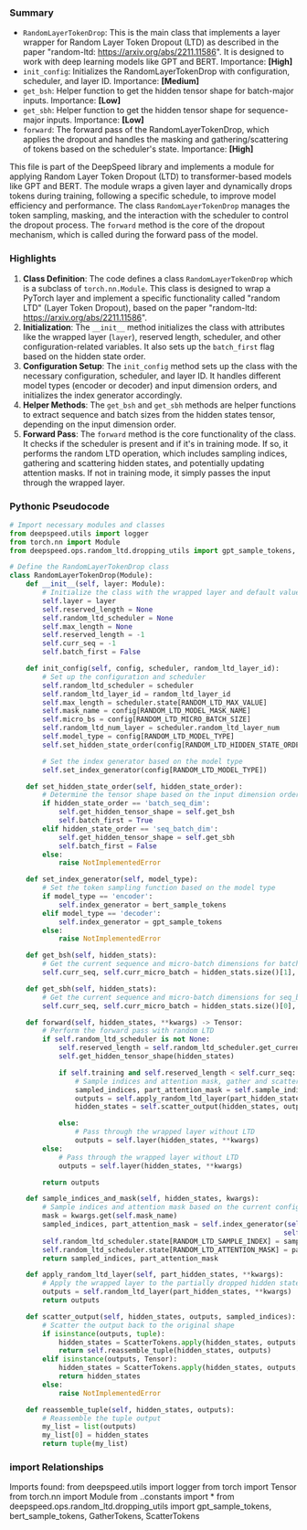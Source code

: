 

### Summary



* `RandomLayerTokenDrop`: This is the main class that implements a layer wrapper for Random Layer Token Dropout (LTD) as described in the paper "random-ltd: <https://arxiv.org/abs/2211.11586>". It is designed to work with deep learning models like GPT and BERT. Importance: **[High]**
* `init_config`: Initializes the RandomLayerTokenDrop with configuration, scheduler, and layer ID. Importance: **[Medium]**
* `get_bsh`: Helper function to get the hidden tensor shape for batch-major inputs. Importance: **[Low]**
* `get_sbh`: Helper function to get the hidden tensor shape for sequence-major inputs. Importance: **[Low]**
* `forward`: The forward pass of the RandomLayerTokenDrop, which applies the dropout and handles the masking and gathering/scattering of tokens based on the scheduler's state. Importance: **[High]** 

This file is part of the DeepSpeed library and implements a module for applying Random Layer Token Dropout (LTD) to transformer-based models like GPT and BERT. The module wraps a given layer and dynamically drops tokens during training, following a specific schedule, to improve model efficiency and performance. The class `RandomLayerTokenDrop` manages the token sampling, masking, and the interaction with the scheduler to control the dropout process. The `forward` method is the core of the dropout mechanism, which is called during the forward pass of the model.

### Highlights



1. **Class Definition**: The code defines a class `RandomLayerTokenDrop` which is a subclass of `torch.nn.Module`. This class is designed to wrap a PyTorch layer and implement a specific functionality called "random LTD" (Layer Token Dropout), based on the paper "random-ltd: https://arxiv.org/abs/2211.11586".
2. **Initialization**: The `__init__` method initializes the class with attributes like the wrapped layer (`layer`), reserved length, scheduler, and other configuration-related variables. It also sets up the `batch_first` flag based on the hidden state order.
3. **Configuration Setup**: The `init_config` method sets up the class with the necessary configuration, scheduler, and layer ID. It handles different model types (encoder or decoder) and input dimension orders, and initializes the index generator accordingly.
4. **Helper Methods**: The `get_bsh` and `get_sbh` methods are helper functions to extract sequence and batch sizes from the hidden states tensor, depending on the input dimension order.
5. **Forward Pass**: The `forward` method is the core functionality of the class. It checks if the scheduler is present and if it's in training mode. If so, it performs the random LTD operation, which includes sampling indices, gathering and scattering hidden states, and potentially updating attention masks. If not in training mode, it simply passes the input through the wrapped layer.

### Pythonic Pseudocode

```python
# Import necessary modules and classes
from deepspeed.utils import logger
from torch.nn import Module
from deepspeed.ops.random_ltd.dropping_utils import gpt_sample_tokens, bert_sample_tokens, GatherTokens, ScatterTokens

# Define the RandomLayerTokenDrop class
class RandomLayerTokenDrop(Module):
    def __init__(self, layer: Module):
        # Initialize the class with the wrapped layer and default values
        self.layer = layer
        self.reserved_length = None
        self.random_ltd_scheduler = None
        self.max_length = None
        self.reserved_length = -1
        self.curr_seq = -1
        self.batch_first = False

    def init_config(self, config, scheduler, random_ltd_layer_id):
        # Set up the configuration and scheduler
        self.random_ltd_scheduler = scheduler
        self.random_ltd_layer_id = random_ltd_layer_id
        self.max_length = scheduler.state[RANDOM_LTD_MAX_VALUE]
        self.mask_name = config[RANDOM_LTD_MODEL_MASK_NAME]
        self.micro_bs = config[RANDOM_LTD_MICRO_BATCH_SIZE]
        self.random_ltd_num_layer = scheduler.random_ltd_layer_num
        self.model_type = config[RANDOM_LTD_MODEL_TYPE]
        self.set_hidden_state_order(config[RANDOM_LTD_HIDDEN_STATE_ORDER])

        # Set the index generator based on the model type
        self.set_index_generator(config[RANDOM_LTD_MODEL_TYPE])

    def set_hidden_state_order(self, hidden_state_order):
        # Determine the tensor shape based on the input dimension order
        if hidden_state_order == 'batch_seq_dim':
            self.get_hidden_tensor_shape = self.get_bsh
            self.batch_first = True
        elif hidden_state_order == 'seq_batch_dim':
            self.get_hidden_tensor_shape = self.get_sbh
            self.batch_first = False
        else:
            raise NotImplementedError

    def set_index_generator(self, model_type):
        # Set the token sampling function based on the model type
        if model_type == 'encoder':
            self.index_generator = bert_sample_tokens
        elif model_type == 'decoder':
            self.index_generator = gpt_sample_tokens
        else:
            raise NotImplementedError

    def get_bsh(self, hidden_stats):
        # Get the current sequence and micro-batch dimensions for batch_seq_dim order
        self.curr_seq, self.curr_micro_batch = hidden_stats.size()[1], hidden_stats.size()[0]

    def get_sbh(self, hidden_stats):
        # Get the current sequence and micro-batch dimensions for seq_batch_dim order
        self.curr_seq, self.curr_micro_batch = hidden_stats.size()[0], hidden_stats.size()[1]

    def forward(self, hidden_states, **kwargs) -> Tensor:
        # Perform the forward pass with random LTD
        if self.random_ltd_scheduler is not None:
            self.reserved_length = self.random_ltd_scheduler.get_current_seq()
            self.get_hidden_tensor_shape(hidden_states)

            if self.training and self.reserved_length < self.curr_seq:
                # Sample indices and attention mask, gather and scatter hidden states
                sampled_indices, part_attention_mask = self.sample_indices_and_mask(hidden_states, kwargs)
                outputs = self.apply_random_ltd_layer(part_hidden_states, **kwargs)
                hidden_states = self.scatter_output(hidden_states, outputs, sampled_indices)

            else:
                # Pass through the wrapped layer without LTD
                outputs = self.layer(hidden_states, **kwargs)
        else:
            # Pass through the wrapped layer without LTD
            outputs = self.layer(hidden_states, **kwargs)

        return outputs

    def sample_indices_and_mask(self, hidden_states, kwargs):
        # Sample indices and attention mask based on the current configuration
        mask = kwargs.get(self.mask_name)
        sampled_indices, part_attention_mask = self.index_generator(self.reserved_length, self.curr_seq, self.curr_micro_batch,
                                                                   self.random_ltd_num_layer, hidden_states.device, mask)
        self.random_ltd_scheduler.state[RANDOM_LTD_SAMPLE_INDEX] = sampled_indices
        self.random_ltd_scheduler.state[RANDOM_LTD_ATTENTION_MASK] = part_attention_mask
        return sampled_indices, part_attention_mask

    def apply_random_ltd_layer(self, part_hidden_states, **kwargs):
        # Apply the wrapped layer to the partially dropped hidden states
        outputs = self.random_ltd_layer(part_hidden_states, **kwargs)
        return outputs

    def scatter_output(self, hidden_states, outputs, sampled_indices):
        # Scatter the output back to the original shape
        if isinstance(outputs, tuple):
            hidden_states = ScatterTokens.apply(hidden_states, outputs[0], sampled_indices[self.random_ltd_layer_id, :, :], self.batch_first)
            return self.reassemble_tuple(hidden_states, outputs)
        elif isinstance(outputs, Tensor):
            hidden_states = ScatterTokens.apply(hidden_states, outputs, sampled_indices[self.random_ltd_layer_id, :, :], self.batch_first)
            return hidden_states
        else:
            raise NotImplementedError

    def reassemble_tuple(self, hidden_states, outputs):
        # Reassemble the tuple output
        my_list = list(outputs)
        my_list[0] = hidden_states
        return tuple(my_list)
```


### import Relationships

Imports found:
from deepspeed.utils import logger
from torch import Tensor
from torch.nn import Module
from ..constants import *
from deepspeed.ops.random_ltd.dropping_utils import gpt_sample_tokens, bert_sample_tokens, GatherTokens, ScatterTokens